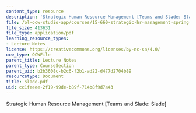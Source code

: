 ```yaml
---
content_type: resource
description: 'Strategic Human Resource Management [Teams and Slade: Slade]'
file: /ol-ocw-studio-app/courses/15-660-strategic-hr-management-spring-2003/cc1feeee2f1999deb89f714b8f9d7a43_slade.pdf
file_size: 413631
file_type: application/pdf
learning_resource_types:
- Lecture Notes
license: https://creativecommons.org/licenses/by-nc-sa/4.0/
ocw_type: OCWFile
parent_title: Lecture Notes
parent_type: CourseSection
parent_uid: b2b3608c-b2c6-f2b1-ad22-d477d2704b89
resourcetype: Document
title: slade.pdf
uid: cc1feeee-2f19-99de-b89f-714b8f9d7a43
---
```

Strategic Human Resource Management [Teams and Slade: Slade]